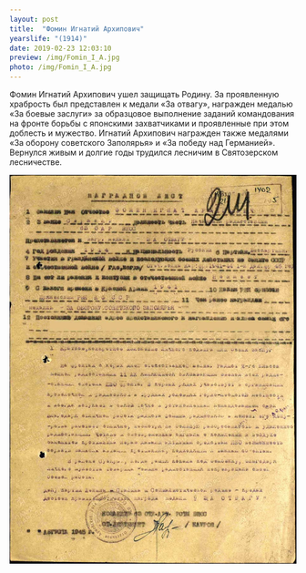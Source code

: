 ```yaml
---
layout: post
title:  "Фомин Игнатий Архипович"
yearslife: "(1914)"
date: 2019-02-23 12:03:10
preview: /img/Fomin_I_A.jpg
photo: /img/Fomin_I_A.jpg
---
```


Фомин Игнатий Архипович ушел защищать Родину. За проявленную храбрость был представлен к медали «За отвагу», награжден медалью «За боевые заслуги» за образцовое выполнение заданий командования на фронте борьбы с японскими захватчиками и проявленные при этом доблесть и мужество. Игнатий Архипович награжден также медалями «За оборону советского Заполярья» и «За победу над Германией». Вернулся живым и долгие годы трудился лесничим в Святозерском лесничестве.

[<img src="/img/Fomin_I_A_nagr_list1.jpg#thumbnail" alt="Наградной лист" title="Наградной лист">](/img/Fomin_I_A_nagr_list1.jpg)